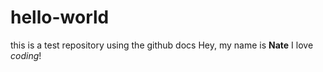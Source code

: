 # hello-world
this is a test repository using the github docs
Hey, my name is **Nate**
I love *coding*!
